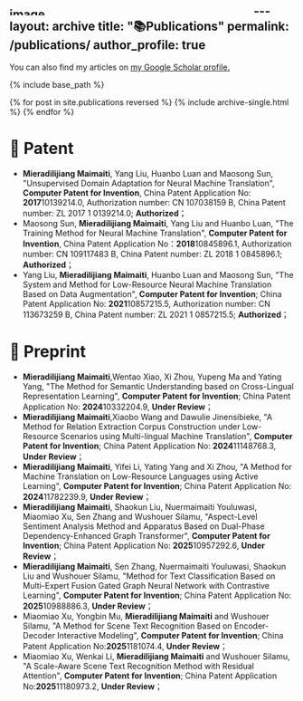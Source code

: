 <img width="432" height="14" alt="image" src="https://github.com/user-attachments/assets/1c80fbd8-b3ad-42ff-a0f8-6c4e259be640" />---
layout: archive
title: "📚Publications"
permalink: /publications/
author_profile: true
---

<!-- {% if author.googlescholar %} -->
  You can also find my articles on <u><a href="https://scholar.google.com/citations?user=NaN6LowAAAAJ&hl=en">my Google Scholar profile</a>.</u>
<!-- {% endif %} -->

{% include base_path %}

{% for post in site.publications reversed %}
  {% include archive-single.html %}
{% endfor %}

🧠 Patent
======
* __Mieradilijiang Maimaiti__, Yang Liu, Huanbo Luan and Maosong Sun, "Unsupervised Domain Adaptation for Neural Machine Translation", __Computer Patent for Invention__, China Patent Application No: **2017**10139214.0, Authorization number: CN 107038159 B, China Patent number: ZL 2017 1 0139214.0; __Authorized__；
* Maosong Sun, __Mieradilijiang Maimaiti__, Yang Liu and Huanbo Luan, "The Training Method for Neural Machine Translation", __Computer Patent for Invention__,  China Patent Application No：**2018**10845896.1, Authorization number: CN 109117483 B, China Patent number: ZL 2018 1 0845896.1; __Authorized__；
* Yang Liu, __Mieradilijiang Maimaiti__, Huanbo Luan and Maosong Sun, "The System and Method for Low-Resource Neural Machine Translation Based on Data Augmentation", __Computer Patent for Invention__; China Patent Application No: **2021**10857215.5, Authorization number: CN 113673259 B, China Patent number: ZL 2021 1 0857215.5; __Authorized__；

📝 Preprint
======
* __Mieradilijiang Maimaiti__,Wentao Xiao, Xi Zhou, Yupeng Ma and Yating Yang, "The Method for Semantic Understanding based on Cross-Lingual Representation Learning", __Computer Patent for Invention__; China Patent Application No: **2024**10332204.9, __Under Review__；
* __Mieradilijiang Maimaiti__,Xiaobo Wang and Dawulie Jinensibieke, "A Method for Relation Extraction Corpus Construction under Low-Resource Scenarios using Multi-lingual Machine Translation", __Computer Patent for Invention__; China Patent Application No: **2024**11148768.3, __Under Review__；
* __Mieradilijiang Maimaiti__, Yifei Li, Yating Yang and Xi Zhou, "A Method for Machine Translation on Low-Resource Languages using Active Learning", __Computer Patent for Invention__; China Patent Application No: **2024**11782239.9, __Under Review__；
* __Mieradilijiang Maimaiti__, Shaokun Liu, Nuermaimaiti Youluwasi, Miaomiao Xu, Sen Zhang and Wushouer Silamu, "Aspect-Level Sentiment Analysis Method and Apparatus Based on Dual-Phase Dependency-Enhanced Graph Transformer", __Computer Patent for Invention__; China Patent Application No: **2025**10957292.6, __Under Review__；
* __Mieradilijiang Maimaiti__, Sen Zhang, Nuermaimaiti Youluwasi, Shaokun Liu and Wushouer Silamu, "Method for Text Classification Based on Multi-Expert Fusion Gated Graph Neural Network with Contrastive Learning", __Computer Patent for Invention__; China Patent Application No: **2025**10988886.3, __Under Review__；
* Miaomiao Xu, Yongbin Mu, __Mieradilijiang Maimaiti__ and Wushouer Silamu, "A Method for Scene Text Recognition Based on Encoder-Decoder Interactive Modeling", __Computer Patent for Invention__; China Patent Application No:**2025**1181074.4, __Under Review__；
* Miaomiao Xu, Wenkai Li, __Mieradilijiang Maimaiti__ and Wushouer Silamu, "A Scale-Aware Scene Text Recognition Method with Residual Attention", __Computer Patent for Invention__; China Patent Application No:**2025**11180973.2, __Under Review__；

<!--
🧑‍⚖️ Academic Service
======
* Conference reviewer & PC member: ACL2016, 2023-2024, AAAI2018, EMNLP2024, COLING2018, 2024-2025, ACM MM2024, NAACL2019,2024, EACL2024, IJCNN2022,2025, MIND2025, NLP2024, PACLIC2021, NLPAI2022, MLIP2022-2025, DMS2023, IEEE CAI2024, Fuzzy2024
* Technical Program Committee (TPC): AISS2023-2024, AICCC2023, CMCM2024, IEEE MLNLP2024, ICGIP2025
* Area Chair: IJCNN2025
* Sponsor Chair: CCMT2024
* Journal reviewer: International Journal of Intelligent Systems (IJIS) 2021-2022, ACM Transactions on Asian and Low-Resource Language Information Processing (TALLIP) 2022-2023, International Journal of Computer Science Review (JCSR) 2024, Knowledge-Based Systems (KBS) 2025
-->
